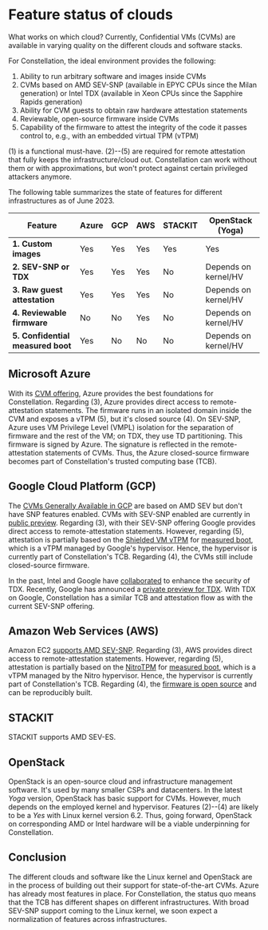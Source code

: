 # Feature status of clouds

What works on which cloud? Currently, Confidential VMs (CVMs) are available in varying quality on the different clouds and software stacks.

For Constellation, the ideal environment provides the following:

1. Ability to run arbitrary software and images inside CVMs
2. CVMs based on AMD SEV-SNP (available in EPYC CPUs since the Milan generation) or Intel TDX (available in Xeon CPUs since the Sapphire Rapids generation)
3. Ability for CVM guests to obtain raw hardware attestation statements
4. Reviewable, open-source firmware inside CVMs
5. Capability of the firmware to attest the integrity of the code it passes control to, e.g., with an embedded virtual TPM (vTPM)

(1) is a functional must-have. (2)--(5) are required for remote attestation that fully keeps the infrastructure/cloud out. Constellation can work without them or with approximations, but won't protect against certain privileged attackers anymore.

The following table summarizes the state of features for different infrastructures as of June 2023.

| **Feature**                       | **Azure** | **GCP** | **AWS** |  **STACKIT** | **OpenStack (Yoga)** |
|-----------------------------------|-----------|---------|---------|--------------|----------------------|
| **1. Custom images**              | Yes       | Yes     | Yes     | Yes          | Yes                  |
| **2. SEV-SNP or TDX**             | Yes       | Yes     | Yes     | No           | Depends on kernel/HV |
| **3. Raw guest attestation**      | Yes       | Yes     | Yes     | No           | Depends on kernel/HV |
| **4. Reviewable firmware**        | No        | No      | Yes     | No           | Depends on kernel/HV |
| **5. Confidential measured boot** | Yes       | No      | No      | No           | Depends on kernel/HV |

## Microsoft Azure

With its [CVM offering](https://docs.microsoft.com/en-us/azure/confidential-computing/confidential-vm-overview), Azure provides the best foundations for Constellation.
Regarding (3), Azure provides direct access to remote-attestation statements.
The firmware runs in an isolated domain inside the CVM and exposes a vTPM (5), but it's closed source (4).
On SEV-SNP, Azure uses VM Privilege Level (VMPL) isolation for the separation of firmware and the rest of the VM; on TDX, they use TD partitioning.
This firmware is signed by Azure.
The signature is reflected in the remote-attestation statements of CVMs.
Thus, the Azure closed-source firmware becomes part of Constellation's trusted computing base (TCB).

## Google Cloud Platform (GCP)

The [CVMs Generally Available in GCP](https://cloud.google.com/compute/confidential-vm/docs/create-confidential-vm-instance) are based on AMD SEV but don't have SNP features enabled.
CVMs with SEV-SNP enabled are currently in [public preview](https://cloud.google.com/blog/products/identity-security/rsa-snp-vm-more-confidential). Regarding (3), with their SEV-SNP offering Google provides direct access to remote-attestation statements.
However, regarding (5), attestation is partially based on the [Shielded VM vTPM](https://cloud.google.com/compute/shielded-vm/docs/shielded-vm#vtpm) for [measured boot](../architecture/attestation.md#measured-boot), which is a vTPM managed by Google's hypervisor.
Hence, the hypervisor is currently part of Constellation's TCB.
Regarding (4), the CVMs still include closed-source firmware.


In the past, Intel and Google have [collaborated](https://cloud.google.com/blog/products/identity-security/rsa-google-intel-confidential-computing-more-secure) to enhance the security of TDX.
Recently, Google has announced a [private preview for TDX](https://cloud.google.com/blog/products/identity-security/confidential-vms-on-intel-cpus-your-datas-new-intelligent-defense?hl=en).
With TDX on Google, Constellation has a similar TCB and attestation flow as with the current SEV-SNP offering.

## Amazon Web Services (AWS)

Amazon EC2 [supports AMD SEV-SNP](https://aws.amazon.com/de/about-aws/whats-new/2023/04/amazon-ec2-amd-sev-snp/).
Regarding (3), AWS provides direct access to remote-attestation statements.
However, regarding (5), attestation is partially based on the [NitroTPM](https://docs.aws.amazon.com/AWSEC2/latest/UserGuide/nitrotpm.html) for [measured boot](../architecture/attestation.md#measured-boot), which is a vTPM managed by the Nitro hypervisor.
Hence, the hypervisor is currently part of Constellation's TCB.
Regarding (4), the [firmware is open source](https://github.com/aws/uefi) and can be reproducibly built.

## STACKIT

STACKIT supports AMD SEV-ES.

## OpenStack

OpenStack is an open-source cloud and infrastructure management software. It's used by many smaller CSPs and datacenters. In the latest *Yoga* version, OpenStack has basic support for CVMs. However, much depends on the employed kernel and hypervisor. Features (2)--(4) are likely to be a *Yes* with Linux kernel version 6.2. Thus, going forward, OpenStack on corresponding AMD or Intel hardware will be a viable underpinning for Constellation.

## Conclusion

The different clouds and software like the Linux kernel and OpenStack are in the process of building out their support for state-of-the-art CVMs. Azure has already most features in place. For Constellation, the status quo means that the TCB has different shapes on different infrastructures. With broad SEV-SNP support coming to the Linux kernel, we soon expect a normalization of features across infrastructures.
